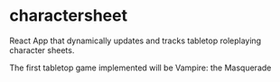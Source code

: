 # charactersheet
React App that dynamically updates and tracks tabletop roleplaying character sheets.

The first tabletop game implemented will be Vampire: the Masquerade
